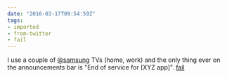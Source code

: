 ```yaml
---
date: "2016-03-17T09:54:59Z"
tags:
- imported
- from-twitter
- fail
---
```

I use a couple of [@samsung](/twitter/#/samsung) TVs \(home, work\) and the only thing ever on the announcements bar is "End of service for \[XYZ app\]". [fail](/tags/fail)
